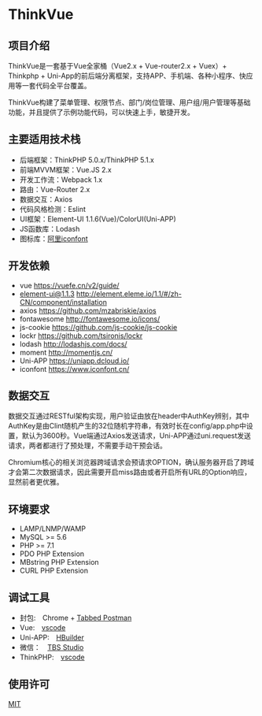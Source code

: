 <!--
 * @Author: thinkvue@thinkvue.cn
 * @URL: https://thinkvue.com
 * @Date: 2020-06-05 08:13:53
 * @LastEditors: thinkvue@thinkvue.cn
 * @LastEditTime: 2020-06-05 08:14:18
 * @FilePath: \\ThinkVue\\readme.md
 * @Description:  
--> 
ThinkVue
===============

## 项目介绍

ThinkVue是一套基于Vue全家桶（Vue2.x + Vue-router2.x + Vuex）+  Thinkphp + Uni-App的前后端分离框架，支持APP、手机端、各种小程序、快应用等一套代码全平台覆盖。

ThinkVue构建了菜单管理、权限节点、部门/岗位管理、用户组/用户管理等基础功能，并且提供了示例功能代码，可以快速上手，敏捷开发。


## 主要适用技术栈
* 后端框架：ThinkPHP 5.0.x/ThinkPHP 5.1.x
* 前端MVVM框架：Vue.JS 2.x
* 开发工作流：Webpack 1.x
* 路由：Vue-Router 2.x
* 数据交互：Axios
* 代码风格检测：Eslint
* UI框架：Element-UI 1.1.6(Vue)/ColorUI(Uni-APP)
* JS函数库：Lodash
* 图标库：[阿里iconfont](https://www.iconfont.cn/)


## 开发依赖

* vue <https://vuefe.cn/v2/guide/>
* element-ui@1.1.3  <http://element.eleme.io/1.1/#/zh-CN/component/installation>
* axios  <https://github.com/mzabriskie/axios>
* fontawesome <http://fontawesome.io/icons/>
* js-cookie  <https://github.com/js-cookie/js-cookie>
* lockr  <https://github.com/tsironis/lockr>
* lodash  <http://lodashjs.com/docs/>
* moment  <http://momentjs.cn/>
* Uni-APP <https://uniapp.dcloud.io/>
* iconfont <https://www.iconfont.cn/>



## 数据交互

数据交互通过RESTful架构实现，用户验证由放在header中AuthKey辨别，其中AuthKey是由Clint随机产生的32位随机字符串，有效时长在config/app.php中设置，默认为3600秒。Vue端通过Axios发送请求，Uni-APP通过uni.request发送请求，两者都进行了预处理，不需要手动干预会话。  

Chromium核心的相关浏览器跨域请求会预请求OPTION，确认服务器开启了跨域才会第二次数据请求，因此需要开启miss路由或者开启所有URL的Option响应，显然前者更优雅。

## 环境要求

* LAMP/LNMP/WAMP
* MySQL >= 5.6
* PHP >= 7.1
* PDO PHP Extension
* MBstring PHP Extension
* CURL PHP Extension


## 调试工具

- 封包:　Chrome + [Tabbed Postman](https://chrome.google.com/webstore/detail/tabbed-postman-rest-clien/coohjcphdfgbiolnekdpbcijmhambjff)
- Vue:　[vscode](https://code.visualstudio.com/)
- Uni-APP:　[HBuilder](https://dcloud.io/hbuilderx.html)
- 微信：　[TBS Studio](https://thinkvue.cn/2020/05/13/chrome-wechat/)
- ThinkPHP:　[vscode](https://code.visualstudio.com/)

## 使用许可

[MIT](https://opensource.org/licenses/MIT)